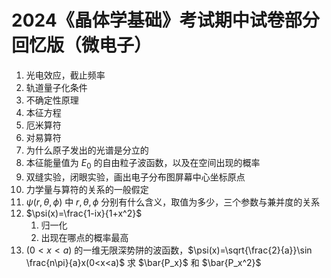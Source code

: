 #  2024《晶体学基础》考试期中试卷部分回忆版（微电子）

1. 光电效应，截止频率
2. 轨道量子化条件
3. 不确定性原理
4. 本征方程
5. 厄米算符
6. 对易算符
7. 为什么原子发出的光谱是分立的
8. 本征能量值为 $E_0$ 的自由粒子波函数，以及在空间出现的概率
9. 双缝实验，闭眼实验，画出电子分布图屏幕中心坐标原点
10. 力学量与算符的关系的一般假定
11. $\psi(r,\theta,\phi)$ 中 $r,\theta,\phi$ 分别有什么含义，取值为多少，三个参数与兼并度的关系
12. $\psi(x)=\frac{1-ix}{1+x^2}$
    1. 归一化
    2. 出现在哪点的概率最高
13. $(0<x<a)$ 的一维无限深势阱的波函数，$\psi(x)=\sqrt{\frac{2}{a}}\sin \frac{n\pi}{a}x(0<x<a)$ 求 $\bar{P_x}$ 和 $\bar{P_x^2}$

